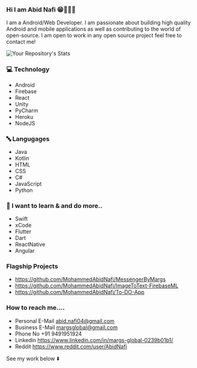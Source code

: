 ### Hi I am Abid Nafi 😁🧑🏻‍💻

I am a Android/Web Developer. I am passionate about building high quality Android and mobile applications as well as contributing to the world of open-source. I am open to work in any open source project feel free to contact me!

![Your Repository's Stats](https://github-readme-stats.vercel.app/api?username=MohammedAbidNafi&show_icons=true)

### 💻 Technology
* Android
* Firebase
* React
* Unity
* PyCharm
* Heroku
* NodeJS


### 🔤 Langugages
* Java
* Kotlin
* HTML
* CSS
* C#
* JavaScript
* Python

### 🏫 I want to learn & and do more..

* Swift
* xCode
* Flutter
* Dart
* ReactNative
* Angular

### Flagship Projects

* https://github.com/MohammedAbidNafi/MessengerByMargs
* https://github.com/MohammedAbidNafi/ImageToText-FirebaseML
* https://github.com/MohammedAbidNafi/To-DO-App

### How to reach me....
* Personal E-Mail abid.nafi04@gmail.com
* Business E-Mail margsglobal@gmail.com
* Phone No +91 9491951924
* Linkedin https://www.linkedin.com/in/margs-global-0239b01b1/
* Reddit https://www.reddit.com/user/AbidNafi


See my work below   ⬇️



<!--
**MohammedAbidNafi/MohammedAbidNafi** is a ✨ _special_ ✨ repository because its `README.md` (this file) appears on your GitHub profile.

Here are some ideas to get you started:

- 🔭 I’m currently working on ...
- 🌱 I’m currently learning ...
- 👯 I’m looking to collaborate on ...
- 🤔 I’m looking for help with ...
- 💬 Ask me about ...
- 📫 How to reach me: ...
- 😄 Pronouns: ...
- ⚡ Fun fact: ...
-->
